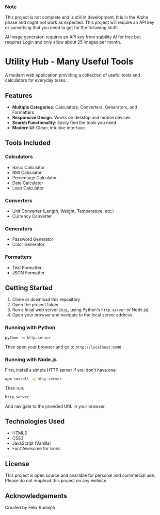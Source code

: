 ### Note
This project is not complete and is still in development. It is in the Alpha phase and might not work as expected. This project will require an API key or something that you need to get for the following stuff:

AI Image generator: requires an API key from stability AI for free but requires Login and only allow about 25 images per month.



# Utility Hub - Many Useful Tools

A modern web application providing a collection of useful tools and calculators for everyday tasks.

## Features

- **Multiple Categories**: Calculators, Converters, Generators, and Formatters
- **Responsive Design**: Works on desktop and mobile devices
- **Search Functionality**: Easily find the tools you need
- **Modern UI**: Clean, intuitive interface

## Tools Included

### Calculators
- Basic Calculator
- BMI Calculator
- Percentage Calculator
- Date Calculator
- Loan Calculator

### Converters
- Unit Converter (Length, Weight, Temperature, etc.)
- Currency Converter

### Generators
- Password Generator
- Color Generator

### Formatters
- Text Formatter
- JSON Formatter

## Getting Started

1. Clone or download this repository
2. Open the project folder
3. Run a local web server (e.g., using Python's `http.server` or Node.js)
4. Open your browser and navigate to the local server address

### Running with Python

```bash
python -m http.server
```

Then open your browser and go to `http://localhost:8000`

### Running with Node.js

First, install a simple HTTP server if you don't have one:

```bash
npm install -g http-server
```

Then run:

```bash
http-server
```

And navigate to the provided URL in your browser.

## Technologies Used

- HTML5
- CSS3
- JavaScript (Vanilla)
- Font Awesome for icons

## License

This project is open source and available for personal and commercial use.
Please do not reupload this project on any website.


## Acknowledgements

Created by Felix Rudolph